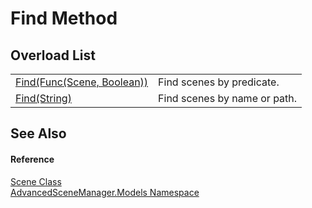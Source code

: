 # Find Method


## Overload List
<table>
<tr>
<td><a href="M_AdvancedSceneManager_Models_Scene_Find">Find(Func(Scene, Boolean))</a></td>
<td>Find scenes by predicate.</td></tr>
<tr>
<td><a href="M_AdvancedSceneManager_Models_Scene_Find_1">Find(String)</a></td>
<td>Find scenes by name or path.</td></tr>
</table>

## See Also


#### Reference
<a href="T_AdvancedSceneManager_Models_Scene">Scene Class</a>  
<a href="N_AdvancedSceneManager_Models">AdvancedSceneManager.Models Namespace</a>  
